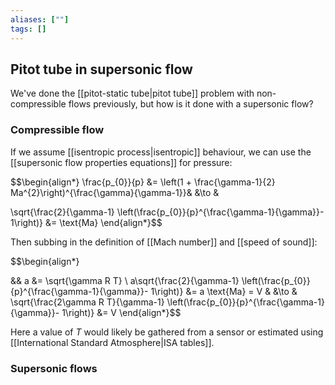 ```yaml
---
aliases: [""]
tags: []
---
```


## Pitot tube in supersonic flow

We've done the [[pitot-static tube|pitot tube]] problem with non-compressible flows previously, but how is it done with a supersonic flow?

### Compressible flow

If we assume [[isentropic process|isentropic]] behaviour, we can use the [[supersonic flow properties equations]] for pressure:

$$\begin{align*}
\frac{p_{0}}{p} &= \left(1 + \frac{\gamma-1}{2} Ma^{2}\right)^{\frac{\gamma}{\gamma-1}}& &\to &

 \sqrt{\frac{2}{\gamma-1} \left(\frac{p_{0}}{p}^{\frac{\gamma-1}{\gamma}}- 1\right)}   &=  \text{Ma}
\end{align*}$$

Then subbing in the definition of [[Mach number]] and [[speed of sound]]:

$$\begin{align*}

&& a &= \sqrt{\gamma R T} \\
a\sqrt{\frac{2}{\gamma-1} \left(\frac{p_{0}}{p}^{\frac{\gamma-1}{\gamma}}- 1\right)}   &= a  \text{Ma} = V & &\to & \sqrt{\frac{2\gamma R T}{\gamma-1} \left(\frac{p_{0}}{p}^{\frac{\gamma-1}{\gamma}}- 1\right)}   &=  V
\end{align*}$$

Here a value of $T$ would likely be gathered from a sensor or estimated using [[International Standard Atmosphere|ISA tables]].

### Supersonic flows


